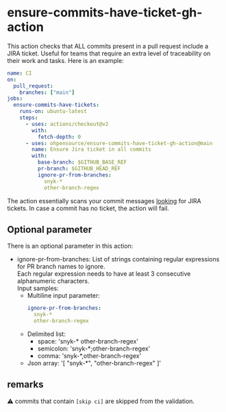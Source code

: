 # ensure-commits-have-ticket-gh-action

This action checks that ALL commits present in a pull request include a JIRA ticket. Useful for teams that require an extra level of traceability on their work and tasks. Here is an example:

```yml
name: CI
on:
  pull_request:
    branches: ["main"]
jobs:
  ensure-commits-have-tickets:
    runs-on: ubuntu-latest
    steps:
      - uses: actions/checkout@v2
        with:
          fetch-depth: 0
      - uses: ohpensource/ensure-commits-have-ticket-gh-action@main
        name: Ensure Jira ticket in all commits
        with:
          base-branch: $GITHUB_BASE_REF
          pr-branch: $GITHUB_HEAD_REF
          ignore-pr-from-branches:
            snyk-*
            other-branch-regex
```

The action essentially scans your commit messages [looking](https://stackoverflow.com/questions/19322669/regular-expression-for-a-jira-identifier) for JIRA tickets. In case a commit has no ticket, the action will fail.

## Optional parameter

There is an optional parameter in this action:
  - ignore-pr-from-branches: List of strings containing regular expressions for PR branch names to ignore.<br />
  Each regular expression needs to have at least 3 consecutive alphanumeric characters.<br />
  Input samples:
      - Multiline input parameter:
        ```yaml
        ignore-pr-from-branches:
          snyk-*
          other-branch-regex
        ```
      - Delimited list:
        - space: 'snyk-\* other-branch-regex'
        - semicolon: 'snyk-\*;other-branch-regex'
        - comma: 'snyk-\*,other-branch-regex'
      - Json array: '[ \"snyk-\*\", \"other-branch-regex\" ]' 
## remarks

:warning: commits that contain `[skip ci]` are skipped from the validation.
